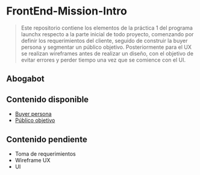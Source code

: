 # FrontEnd-Mission-Intro
> Este repositorio contiene los elementos de la práctica 1 del programa launchx respecto a la parte inicial de todo proyecto, comenzando por definir los requerimientos del cliente, seguido de construir la buyer persona y segmentar un público objetivo. Posteriormente para el UX se realizan wireframes antes de realizar un diseño, con el objetivo de evitar errores y perder tiempo una vez que se comience con el UI.

## Abogabot

[](assets/img/abogabot.png)

## Contenido disponible

- [Buyer persona](2%20-%20Buyer%20persona.md)
- [Público objetivo](3%20-%20Publico%20objetivo.md)

## Contenido pendiente

- Toma de requerimientos
- Wireframe UX
- UI

